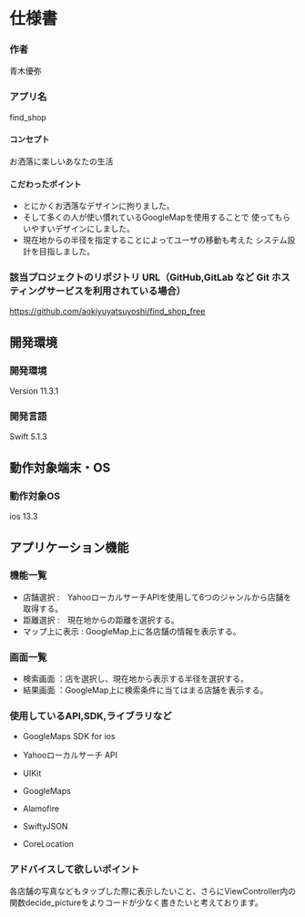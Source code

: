 # 仕様書
### 作者
青木優弥
### アプリ名
find_shop

#### コンセプト
お洒落に楽しいあなたの生活

#### こだわったポイント
- とにかくお洒落なデザインに拘りました。
- そして多くの人が使い慣れているGoogleMapを使用することで
使ってもらいやすいデザインにしました。
- 現在地からの半径を指定することによってユーザの移動も考えた
システム設計を目指しました。


### 該当プロジェクトのリポジトリ URL（GitHub,GitLab など Git ホスティングサービスを利用されている場合）
https://github.com/aokiyuyatsuyoshi/find_shop_free

## 開発環境
### 開発環境
Version 11.3.1

### 開発言語
Swift 5.1.3

## 動作対象端末・OS
### 動作対象OS
ios 13.3

## アプリケーション機能

### 機能一覧

- 店舗選択 :　YahooローカルサーチAPIを使用して6つのジャンルから店舗を取得する。
- 距離選択 :　現在地からの距離を選択する。
- マップ上に表示 : GoogleMap上に各店舗の情報を表示する。


### 画面一覧
- 検索画面 ：店を選択し、現在地から表示する半径を選択する。
- 結果画面 ：GoogleMap上に検索条件に当てはまる店舗を表示する。

### 使用しているAPI,SDK,ライブラリなど
- GoogleMaps SDK for ios
- Yahooローカルサーチ API

- UIKit
- GoogleMaps
- Alamofire
- SwiftyJSON
- CoreLocation

### アドバイスして欲しいポイント
各店舗の写真などもタップした際に表示したいこと、さらにViewController内の関数decide_pictureをよりコードが少なく書きたいと考えております。


